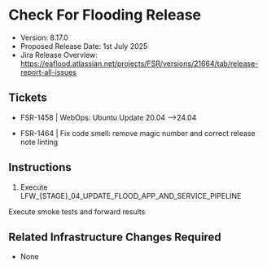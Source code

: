 # Check For Flooding Release

- Version: 8.17.0
- Proposed Release Date: 1st July 2025
- Jira Release Overview: https://eaflood.atlassian.net/projects/FSR/versions/21664/tab/release-report-all-issues


## Tickets


  
- FSR-1458 | WebOps: Ubuntu Update 20.04 -->24.04

- FSR-1464 | Fix code smell: remove magic number and correct release note linting
  


## Instructions


1. Execute LFW_{STAGE}_04_UPDATE_FLOOD_APP_AND_SERVICE_PIPELINE


Execute smoke tests and forward results

## Related Infrastructure Changes Required

- None
